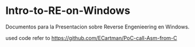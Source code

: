 # Intro-to-RE-on-Windows
Documentos para la Presentacion sobre Reverse Engenieering en Windows. 

used code refer to https://github.com/ECartman/PoC-call-Asm-from-C


